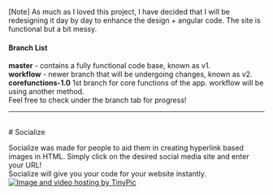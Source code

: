 [Note] As much as I loved this project, I have decided that I will be redesigning it day by day to enhance the design + angular code. The site is functional but a bit messy.<br>
<h4>Branch List</h4>
<b>master</b> - contains a fully functional code base, known as v1.<br>
<b>workflow</b> - newer branch that will be undergoing changes, known as v2.
<br>
<b>corefunctions-1.0</b> 1st branch for core functions of the app. workflow will be using another method. <br>
Feel free to check under the branch tab for progress!
<hr>
<br>
# Socialize

Socialize was made for people to aid them in creating hyperlink based images in HTML. Simply click on the desired social media site and enter your URL!
<br>Socialize will give you your code for your website instantly.<br>
<a href="http://tinypic.com?ref=1es6sn" target="_blank"><img src="http://i66.tinypic.com/1es6sn.jpg" border="0" alt="Image and video hosting by TinyPic"></a>
